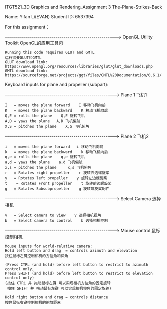 ITGT521_3D Graphics and Rendering_Assignment 3 The-Plane-Strikes-Back

Name: Yifan Li(EVAN)
Student ID: 6537394

For this assignment：

-------------------------------------------------------> OpenGL Utility Toolkit OpenGL的应用工具包

    Running this code requires GLUT and GMTL
    运行需要GLUT和GMTL
    GLUT download link: https://www.opengl.org/resources/libraries/glut/glut_downloads.php
    GMTL download link: https://sourceforge.net/projects/ggt/files/GMTL%20Documentation/0.6.1/
    

Keyboard inputs for plane and propeller (subpart):

 ------------------------------------------------------> Plane 1 飞机1

    I   = moves the plane forward    I 移动飞机向前
    K   = moves the plane backward    K 移动飞机向后
    Q,E = rolls the plane    Q,E 旋转飞机
    A,D = yaws the plane   A,D 飞机偏航
    X,S = pitches the plane    X,S 飞机俯角


 ------------------------------------------------------> Plane 2 飞机2

    i   = moves the plane forward   i 移动飞机向前
    k   = moves the plane backward    k 移动飞机向后
    q,e = rolls the plane    q,e 旋转飞机
    a,d = yaws the plane    a,d 飞机偏航
    x,s = pitches the plane     x,s 飞机俯角
    r   = Rotates right propeller    r 旋转右边螺旋桨
    y   = Rotates left propeller    y 旋转左边螺旋桨
    t    = Rotates Front propeller    t 旋转前边螺旋桨
    g   = Rotates Subsubpropeller    g 旋转螺旋桨配件

 ------------------------------------------------------> Select Camera  选择相机

    v   = Select camera to view    v 选择相机视角
    b   = Select camera to control    b 选择相机控制

 ------------------------------------------------------> Mouse control  鼠标控制相机

    Mouse inputs for world-relative camera:
    Hold left button and drag  = controls azimuth and elevation  
    按住鼠标左键控制相机的方位角和仰角

    (Press CTRL (and hold) before left button to restrict to azimuth control only,
    Press SHIFT (and hold) before left button to restrict to elevation control only)  
    (按住 CTRL 并 拖动鼠标左键 可以实现相机方位角的固定旋转
     按住 SHIFT 并 拖动鼠标左键 可以实现相机仰角的固定旋转)

    Hold right button and drag = controls distance   
    按住鼠标右键控制相机的缩放距离
